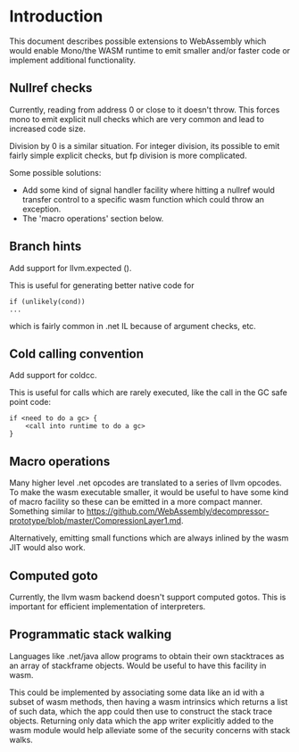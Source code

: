 # Introduction

This document describes possible extensions to WebAssembly which would enable Mono/the
WASM runtime to emit smaller and/or faster code or implement additional functionality.

## Nullref checks

Currently, reading from address 0 or close to it doesn't throw. This forces mono
to emit explicit null checks which are very common and lead to increased code
size.

Division by 0 is a similar situation. For integer division, its possible
to emit fairly simple explicit checks, but fp division is more complicated.

Some possible solutions:
* Add some kind of signal handler facility where hitting a nullref would transfer
control to a specific wasm function which could throw an exception.
* The 'macro operations' section below.

## Branch hints

Add support for llvm.expected ().

This is useful for generating better native code for

	if (unlikely(cond))
	...

which is fairly common in .net IL because of argument checks, etc.

## Cold calling convention

Add support for coldcc.

This is useful for calls which are rarely executed, like the call in the GC safe
point code:

	if <need to do a gc> {
		<call into runtime to do a gc>
   	}

## Macro operations

Many higher level .net opcodes are translated to a series of llvm opcodes. To make
the wasm executable smaller, it would be useful to have some kind of macro facility
so these can be emitted in a more compact manner. Something similar to
https://github.com/WebAssembly/decompressor-prototype/blob/master/CompressionLayer1.md.

Alternatively, emitting small functions which are always inlined by the wasm JIT would also
work.

## Computed goto

Currently, the llvm wasm backend doesn't support computed gotos. This is important for
efficient implementation of interpreters.

## Programmatic stack walking

Languages like .net/java allow programs to obtain their own stacktraces as an array of stackframe objects.
Would be useful to have this facility in wasm.

This could be implemented by associating some data like an id
with a subset of wasm methods, then having a wasm intrinsics which returns a list of such data,
which the app could then use to construct the stack trace objects. Returning only
data which the app writer explicitly added to the wasm module would help alleviate
some of the security concerns with stack walks.


